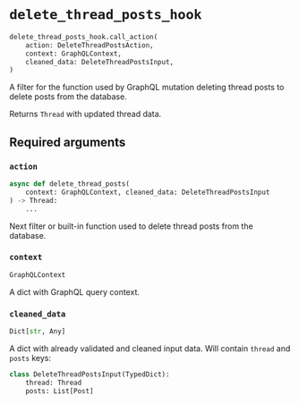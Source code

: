 # `delete_thread_posts_hook`

```python
delete_thread_posts_hook.call_action(
    action: DeleteThreadPostsAction,
    context: GraphQLContext,
    cleaned_data: DeleteThreadPostsInput,
)
```

A filter for the function used by GraphQL mutation deleting thread posts to delete posts from the database.

Returns `Thread` with updated thread data.


## Required arguments

### `action`

```python
async def delete_thread_posts(
    context: GraphQLContext, cleaned_data: DeleteThreadPostsInput
) -> Thread:
    ...
```

Next filter or built-in function used to delete thread posts from the database.


### `context`

```python
GraphQLContext
```

A dict with GraphQL query context.


### `cleaned_data`

```python
Dict[str, Any]
```

A dict with already validated and cleaned input data. Will contain `thread` and `posts` keys:

```python
class DeleteThreadPostsInput(TypedDict):
    thread: Thread
    posts: List[Post]
```